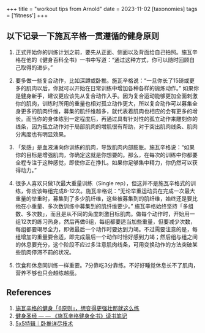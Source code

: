 +++
title = "workout tips from Arnold"
date = 2023-11-02
[taxonomies]
tags = ['fitness']
+++

## 以下记录一下施瓦辛格一贯遵循的健身原则

1. 正式开始你的训练计划之前，要先从正面、侧面以及背面给自己拍照。施瓦辛格在他的《健身百科全书》一书中写道：“通过这种方式，你可以随时回顾自己取得的进步。”

2. 要多做一些复合动作，比如深蹲或卧推。施瓦辛格说：“一旦你长了15磅或更多的肌肉以后，你就可以开始在日常训练中增加各种各样的锻炼动作。” 如果你是健身新手，建议更应该先从复合动作入手。因为复合运动能够更加全面刺激你的肌肉，训练时所用的重量也相对孤立动作更大，所以复合动作可以募集全身更多的肌肉纤维，募集的肌纤维越多，就代表着肌肉也相应的会有更多的增长。而当你的身体练到一定程度后，再通过具有针对性的孤立动作来雕刻你的线条，因为孤立动作对于局部肌肉的增肌很有帮助，对于突出肌肉线条、肌肉分离度也有明显效果。

3. 「泵感」是血液涌向你训练的肌肉，导致肌肉内部膨胀。施瓦辛格说：“如果你的目标是增强肌肉，你确定这就是你想要的。那么，在每次的训练中你都要全程专注于这种感觉，即使你正在挣扎。如果你足够集中精力，你仍然可以获得动力。”

4. 很多人喜欢只做1次最大重量训练（Single rep），但这并不是施瓦辛格式的训练，你应该每组完成8-12次。施瓦辛格说：“无论举重运动员在完成一次最大重量的举重时，募集到了多少肌纤维，这些被募集到的肌纤维，始终还是要比他在小重量、多次数训练中募集到的肌纤维要少。” 施瓦辛格始终坚持「多组数、多次数」，而且是从不同的角度刺激目标肌肉。做每个动作时，开始用一组12次的练习热身，然后再做6组，每组都要适当加些重量，但要减少次数，每组都要竭尽全力，即做最后一个动作时要达到力竭。不过需要注意的是，每组增加的重量要合适，即完成最后一个动作时恰好感到力竭；然后组与组之间的休息要充分，这个阶段不应过多注意肌肉线条，可用变换动作的方法突破某些肌肉停滞不前的状况。

5. 饮食和休息同训练一样重要。7分靠吃3分靠练。不好好睡觉休息长不了肌肉，营养不够也只会越练越瘦。


## References
1. [施瓦辛格的健身「6原则」，想变得更强壮那就这么练](https://zhuanlan.zhihu.com/p/83464026)
2. [健身圣经 — — 《施瓦辛格健身全书》读书笔记](https://xjisxj.medium.com/%E5%81%A5%E8%BA%AB%E5%9C%A3%E7%BB%8F-%E6%96%BD%E7%93%A6%E8%BE%9B%E6%A0%BC%E5%81%A5%E8%BA%AB%E5%85%A8%E4%B9%A6-%E8%AF%BB%E4%B9%A6%E7%AC%94%E8%AE%B0-8b766707c583)
3. [5x5特辑｜卧推详尽技术](https://zhuanlan.zhihu.com/p/257326020)